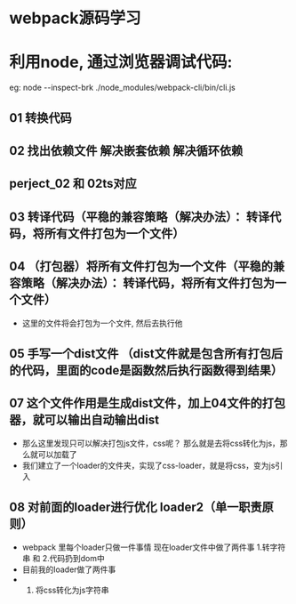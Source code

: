 # webpack源码学习
# 利用node, 通过浏览器调试代码:
eg: node --inspect-brk ./node_modules/webpack-cli/bin/cli.js
## 01 转换代码

## 02 找出依赖文件 解决嵌套依赖 解决循环依赖
## perject_02 和 02ts对应

## 03 转译代码（平稳的兼容策略（解决办法）： 转译代码，将所有文件打包为一个文件）
## 04 （打包器）将所有文件打包为一个文件（平稳的兼容策略（解决办法）： 转译代码，将所有文件打包为一个文件）
- 这里的文件将会打包为一个文件,  然后去执行他

## 05 手写一个dist文件 （dist文件就是包含所有打包后的代码，里面的code是函数然后执行函数得到结果）
## 07 这个文件作用是生成dist文件，加上04文件的打包器，就可以输出自动输出dist
- 那么这里发现只可以解决打包js文件，css呢？ 那么就是去将css转化为js，那么就可以加载了
- 我们建立了一个loader的文件夹，实现了css-loader，就是将css，变为js引入

## 08 对前面的loader进行优化 loader2（单一职责原则）
- webpack 里每个loader只做一件事情 现在loader文件中做了两件事 1.转字符串 和 2.代码扔到dom中
- 目前我的loader做了两件事
- 1. 将css转化为js字符串





